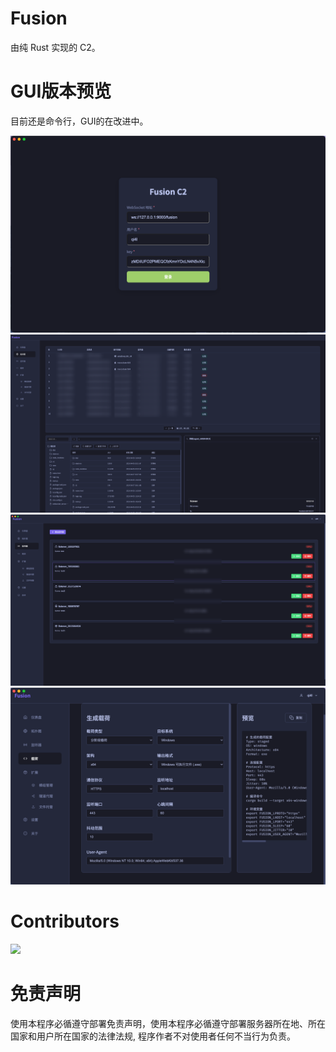# Fusion

由纯 Rust 实现的 C2。

# GUI版本预览

目前还是命令行，GUI的在改进中。

![](assets/1.png)
![](assets/2.png)
![](assets/3.png)
![](assets/4.png)

# Contributors

<a href="https://github.com/Qi4l-Labs/Fusion/graphs/contributors">
  <img src="https://contrib.rocks/image?repo=Qi4l-Labs/Fusion"/>
</a>

# 免责声明

使用本程序必循遵守部署免责声明，使用本程序必循遵守部署服务器所在地、所在国家和用户所在国家的法律法规, 程序作者不对使用者任何不当行为负责。
